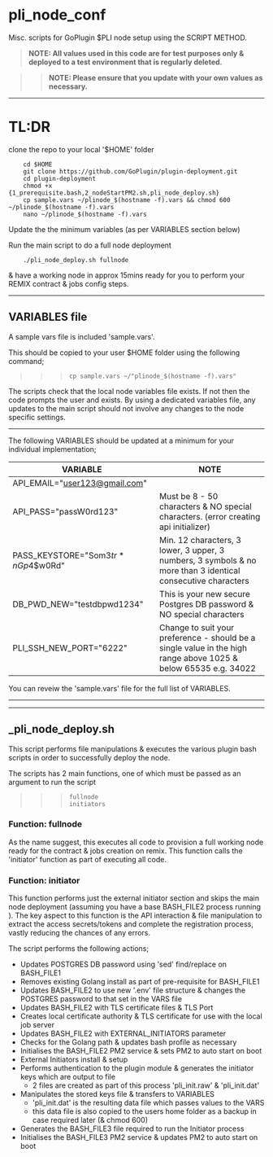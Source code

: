 # pli_node_conf
Misc. scripts for GoPlugin $PLI node setup using the SCRIPT METHOD.

> **NOTE: All values used in this code are for test purposes only & deployed to a test environment that is regularly deleted.**

>> **NOTE: Please ensure that you update with your own values as necessary.**

---

# TL:DR

clone the repo to your local '$HOME' folder

        cd $HOME
        git clone https://github.com/GoPlugin/plugin-deployment.git
        cd plugin-deployment
        chmod +x {1_prerequisite.bash,2_nodeStartPM2.sh,pli_node_deploy.sh}
        cp sample.vars ~/plinode_$(hostname -f).vars && chmod 600 ~/plinode_$(hostname -f).vars
        nano ~/plinode_$(hostname -f).vars

Update the the minimum variables (as per VARIABLES section below) 

Run the main script to do a full node deployment

        ./pli_node_deploy.sh fullnode

& have a working node in approx 15mins ready for you to perform your REMIX contract & jobs config steps.



---
## VARIABLES file

A sample vars file is included 'sample.vars'.

This should be copied to your user $HOME folder using the following command;

>>>     cp sample.vars ~/"plinode_$(hostname -f).vars"

The scripts check that the local node variables file exists. If not then the code prompts the user and exists.
By using a dedicated variables file, any updates to the main script should not involve any changes to the node specific settings.

---

The following VARIABLES should be updated at a minimum for your individual implementation;

| VARIABLE |  NOTE |
|----------|-------|
|API_EMAIL="user123@gmail.com"||
|API_PASS="passW0rd123"|Must be 8 - 50 characters & NO special characters. (error creating api initializer)|
|PASS_KEYSTORE="Som3$tr*nGp4$$w0Rd"| Min. 12 characters, 3 lower, 3 upper, 3 numbers, 3 symbols & no more than 3 identical consecutive characters|
|DB_PWD_NEW="testdbpwd1234"|This is your new secure Postgres DB password & NO special characters|
|PLI_SSH_NEW_PORT="6222"| Change to suit your preference - should be a single value in the high range above 1025 & below 65535 e.g. 34022|

You can reveiw the 'sample.vars' file for the full list of VARIABLES.




---
---


## _pli_node_deploy.sh

This script performs file manipulations & executes the various plugin bash scripts in order 
to successfully deploy the node. 

The scripts has 2 main functions, one of which must be passed as an argument to run the script

>>>     fullnode
>>>     initiators

### Function: fullnode
As the name suggest, this executes all code to provision a full working node ready for the contract & jobs creation on remix.
This function calls the 'initiator' function as part of executing all code.


### Function: initiator
This function performs just the external initiator section and skips the main node deployment (assuming you have a base BASH_FILE2 process running ). 
The key aspect to this function is the API interaction & file manipulation to extract the access secrets/tokens and complete the registration process, vastly reducing the chances of any errors.



The script performs the following actions;

- Updates POSTGRES DB password using 'sed' find/replace on BASH_FILE1
- Removes existing Golang install as part of pre-requisite for BASH_FILE1
- Updates BASH_FILE2 to use new '.env' file structure & changes the POSTGRES password to that set in the VARS file
- Updates BASH_FILE2 with TLS certificate files & TLS Port
- Creates local certificate authority & TLS certificate for use with the local job server
- Updates BASH_FILE2 with EXTERNAL_INITIATORS parameter
- Checks for the Golang path & updates bash profile as necessary
- Initialises the BASH_FILE2 PM2 service & sets PM2 to auto start on boot
- External Initiators install & setup
- Performs authentication to the plugin module & generates the initiator keys which are output to file 
    - 2 files are created as part of this process 'pli_init.raw' & 'pli_init.dat' 
- Manipulates the stored keys file & transfers to VARIABLES
    - 'pli_init.dat' is the resulting data file which passes values to the VARS
    - this data file is also copied to the users home folder as a backup in case required later (& chmod 600)
- Generates the BASH_FILE3 file required to run the Initiator process
- Initialises the BASH_FILE3 PM2 service & updates PM2 to auto start on boot
